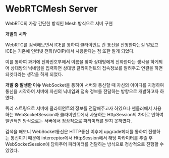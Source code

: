 <h1>WebRTCMesh Server</h1>

WebRTC의 가장 간단한 방식인 Mesh 방식으로 서버 구현

<b>개발의 시작</b>

WebRTC를 검색해보면서 ICE를 통하여 클라이언트 간 통신을 진행한다는걸 알았고
ICE는 기존에 인터넷 전화(VOIP)에서 사용한다는 점 또한 알게 되었다.

이를 통하여 과거에 전화번호부에서 이름을 찾아 상대방에게 전화한다는 생각을 하게되어
상대방의 닉네임을 입력하면 상대방 클라이언트의 접속정보를 알려주고 연결을 하면 되겟다라는 생각을 하게 되었다.


<b>개발 중 발생한 이슈</b>
WebSocket을 통하여 서버와 통신할 때 자신의 아이디를 지정하여 통신을 시작하여 서버에 자신의 닉네임과 접속 정보를 전달하는 방향으로 개발하고자 하였다.

쿼리 스트링으로 서버에 클라이언트의 정보를 전달해주고자 하였으나
핸들러에서 사용하는 WebSocketSession과 클라이언트에서 사용하는 HttpSession의 차이로 인하여 일반적인 방식으로는 서버에서 정상적으로 파라미터를 받지 못하였다.

검색을 해보니 WebSocket통신은 HTTP통신 이후에 upgrade헤더를 통하여 진행하는 통신이기 때문에
interceptor에서 HttpSession에서 해당 파라미터를 추출 후 WebSocketSession에 담아주어 파라미터를 전달하는 방식으로 정상적으로 진행할 수 있었다.
